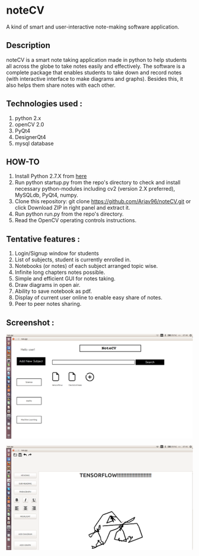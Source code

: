 # noteCV
A kind of smart and user-interactive note-making software application.

## Description
noteCV is a smart note taking application made in python to help students all across the globe to take notes easily and effectively. The software is a complete package that enables students to take down and record notes (with interactive interface to make diagrams and graphs). Besides this, it also helps them share notes with each other. 

## Technologies used :
1. python 2.x
2. openCV 2.0
3. PyQt4
4. DesignerQt4
5. mysql database

## HOW-TO
1. Install Python 2.7.X from [here](https://www.python.org/download/releases/)
2. Run python startup.py from the repo's directory to check and install necessary python-modules including cv2 (version 2.X preferred), MySQLdb, PyQt4, numpy.
3. Clone this repository: git clone https://github.com/Arjav96/noteCV.git or click Download ZIP in right panel and extract it.
4. Run python run.py from the repo's directory.
5. Read the OpenCV operating controls instructions.

## Tentative features :
1. Login/Signup window for students
2. List of subjects, student is currently enrolled in.
3. Notebooks (or notes) of each subject arranged topic wise.
4. Infinite long chapters notes possible.
5. Simple and efficient GUI for notes taking.
6. Draw diagrams in open air.
7. Ability to save notebook as pdf.
8. Display of current user online to enable easy share of notes.
9. Peer to peer notes sharing.

## Screenshot :
![DASHBOARD](Dashboard.png)



![EDITOR](editor.png)
